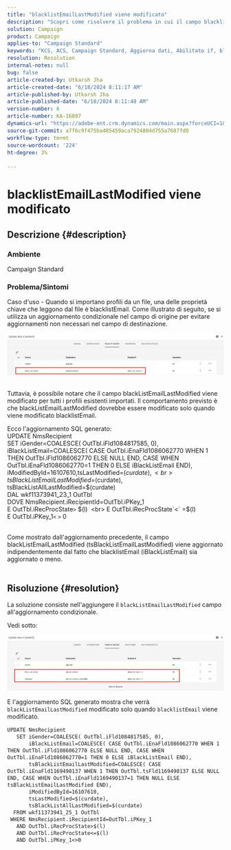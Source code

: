 ```yaml
---
title: "blacklistEmailLastModified viene modificato"
description: "Scopri come risolvere il problema in cui il campo blacklistEmailLastModified viene modificato per tutti i profili esistenti importati."
solution: Campaign
product: Campaign
applies-to: "Campaign Standard"
keywords: "KCS, ACS, Campaign Standard, Aggiorna dati, Abilitato if, blacklistEmail, blackListEmailLastModified "
resolution: Resolution
internal-notes: null
bug: false
article-created-by: Utkarsh Jha
article-created-date: "6/18/2024 8:11:17 AM"
article-published-by: Utkarsh Jha
article-published-date: "6/18/2024 8:11:48 AM"
version-number: 6
article-number: KA-16897
dynamics-url: "https://adobe-ent.crm.dynamics.com/main.aspx?forceUCI=1&pagetype=entityrecord&etn=knowledgearticle&id=7f885d55-4a2d-ef11-840b-6045bd06eea5"
source-git-commit: a7f6c9f475ba485459aca7924804d755a7687fd0
workflow-type: tm+mt
source-wordcount: '224'
ht-degree: 3%

---
```


# blacklistEmailLastModified viene modificato

## Descrizione {#description}


### <b>Ambiente</b>

Campaign Standard



### <b>Problema/Sintomi</b>

Caso d&#39;uso - Quando si importano profili da un file, una delle proprietà chiave che leggono dal file è blacklistEmail. Come illustrato di seguito, se si utilizza un aggiornamento condizionale nel campo di origine per evitare aggiornamenti non necessari nel campo di destinazione.



![](assets/___82885d55-4a2d-ef11-840b-6045bd06eea5___.jpeg)


<br>Tuttavia, è possibile notare che il campo blackListEmailLastModified viene modificato per tutti i profili esistenti importati. Il comportamento previsto è che blackListEmailLastModified dovrebbe essere modificato solo quando viene modificato blacklistEmail.

Ecco l&#39;aggiornamento SQL generato:
<br>UPDATE NmsRecipient 
<br> SET iGender=COALESCE( OutTbl.iFld1084817585, 0),
<br> iBlackListEmail=COALESCE( CASE OutTbl.iEnaFld1086062770 WHEN 1 THEN OutTbl.iFld1086062770 ELSE NULL END, CASE WHEN OutTbl.iEnaFld1086062770=1 THEN 0 ELSE iBlackListEmail END),
<br> iModifiedById=16107610,tsLastModified=$(curdate),
<br> tsBlackListEmailLastModified=$(curdate),
<br> tsBlackListAllLastModified=$(curdate) 
<br> DAL wkf11373941_23_1 OutTbl 
<br> DOVE NmsRecipient.iRecipientId=OutTbl.iPKey_1 
<br> E OutTbl.iRecProcState`>` $(l) 
<br> E OutTbl.iRecProcState`<` =$(l) 
<br> E OutTbl.iPKey_1`<` `>` 0


<br>Come mostrato dall&#39;aggiornamento precedente, il campo blackListEmailLastModified (tsBlackListEmailLastModified) viene aggiornato indipendentemente dal fatto che blacklistEmail (iBlackListEmail) sia aggiornato o meno.<br> 

## Risoluzione {#resolution}


La soluzione consiste nell&#39;aggiungere il `blackListEmailLastModified` campo all&#39;aggiornamento condizionale.

Vedi sotto:

![](assets/46d6b7ee-ab97-eb11-b1ac-002248093c2a.png)

E l&#39;aggiornamento SQL generato mostra che verrà `blackListEmailLastModified` modificato solo quando `blacklistEmail` viene modificato.




```
UPDATE NmsRecipient 
   SET iGender=COALESCE( OutTbl.iFld1084817585, 0),
       iBlackListEmail=COALESCE( CASE OutTbl.iEnaFld1086062770 WHEN 1 THEN OutTbl.iFld1086062770 ELSE NULL END, CASE WHEN OutTbl.iEnaFld1086062770=1 THEN 0 ELSE iBlackListEmail END),
       tsBlackListEmailLastModified=COALESCE( CASE OutTbl.iEnaFld1169490137 WHEN 1 THEN OutTbl.tsFld1169490137 ELSE NULL END, CASE WHEN OutTbl.iEnaFld1169490137=1 THEN NULL ELSE tsBlackListEmailLastModified END),
       iModifiedById=16107610,
       tsLastModified=$(curdate),
       tsBlackListAllLastModified=$(curdate) 
  FROM wkf11373941_25_1 OutTbl 
 WHERE NmsRecipient.iRecipientId=OutTbl.iPKey_1 
   AND OutTbl.iRecProcState>$(l) 
   AND OutTbl.iRecProcState<=$(l) 
   AND OutTbl.iPKey_1<>0
```



